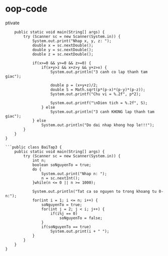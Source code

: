 # oop-code
ptivate
```public class TamGiac {
	public static void main(String[] args) {
		try (Scanner sc = new Scanner(System.in)) {
			System.out.print("Nhap x, y, z: ");
			double x = sc.nextDouble();
			double y = sc.nextDouble();
			double z = sc.nextDouble();
			
			if(x>=0 && y>=0 && z>=0) {
				if(x+y>z && x+z>y && y+z>x) {
					System.out.println("3 canh co lap thanh tam giac");
					
					double p = (x+y+z)/2;
					double S = Math.sqrt(p*(p-x)*(p-y)*(p-z));
					System.out.printf("Chu vi = %.2f", p*2);
					
					System.out.printf("\nDien tich = %.2f", S);
				} else 
					System.out.println("3 canh KHONG lap thanh tam giac");
			} else
				System.out.println("Do dai nhap khong hop le!!!");
		}
	}
}

```public class BaiTap3 {
	public static void main(String[] args) {
		try (Scanner sc = new Scanner(System.in)) {
			int n;
			boolean soNguyenTo = true;
			do {
				System.out.print("Nhap n: ");
				n = sc.nextInt();
			}while(n <= 0 || n >= 1000);
			
			System.out.println("Tat ca so nguyen to trong khoang tu 0-n:");
			for(int i = 1; i <= n; i++) {
				soNguyenTo = true;
				for(int j = 2; j < i; j++) {
					if(i%j == 0)
						soNguyenTo = false;
				}
				if(soNguyenTo == true)
					System.out.print(i + " ");
			}
		}
	}
}
